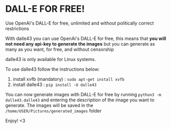 # DALL-E FOR FREE!
Use OpenAI's DALL-E for free, unlimited and without politically correct restrictions
 
With dalle43 you can use  OpenAi's DALL-E for free, this means that **you will not need any api-key to generate the images** but you can generate as many as you want, for free, and without censorship

dalle43 is only available for Linux systems.

To use dalle43 follow the instructions below:

1) install xvfb (mandatory) : `sudo apt-get install xvfb`
2) install dalle43 : `pip install -U dalle43`

You can now generate images with DALL-E for free by running `python3 -m dalle43.dalle43` and entering the description of the image you want to generate. The images will be saved in the `/home/USER/Pictures/generated_images` folder

Enjoy! <3

